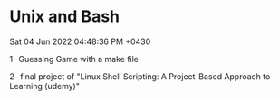 # Unix and Bash
Sat 04 Jun 2022 04:48:36 PM +0430

1- Guessing Game with a make file
  
2- final project of "Linux Shell Scripting: A Project-Based Approach to Learning (udemy)"

